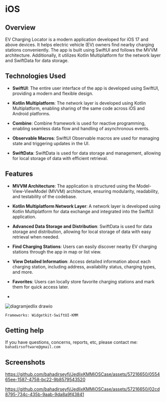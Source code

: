 
#  iOS
 


## Overview

EV Charging Locator is a modern application developed for iOS 17 and above devices. It helps electric vehicle (EV) owners find nearby charging stations conveniently. The app is built using SwiftUI and follows the MVVM architecture. Additionally, it utilizes Kotlin Multiplatform for the network layer and SwiftData for data storage.


## Technologies Used

- **SwiftUI**: The entire user interface of the app is developed using SwiftUI, providing a modern and flexible design.

- **Kotlin Multiplatform**: The network layer is developed using Kotlin Multiplatform, enabling sharing of the same code across iOS and Android platforms.

- **Combine**: Combine framework is used for reactive programming, enabling seamless data flow and handling of asynchronous events.

- **Observable Macros**: SwiftUI Observable macros are used for managing state and triggering updates in the UI.

- **SwiftData**: SwiftData is used for data storage and management, allowing for local storage of data with efficient retrieval.
## Features

- __MVVM Architecture__: The application is structured using the Model-View-ViewModel (MVVM) architecture, ensuring modularity, readability, and testability of the codebase.

- __Kotlin Multiplatform Network Layer__: A network layer is developed using Kotlin Multiplatform for data exchange and integrated into the SwiftUI application.

- __Advanced Data Storage and Distribution__: SwiftData is used for data storage and distribution, allowing for local storage of data with easy retrieval when needed.

- __Find Charging Stations__: Users can easily discover nearby EV charging stations through the app in map or list view.

- __View Detailed Information__: Access detailed information about each charging station, including address, availability status, charging types, and more.

- __Favorites__: Users can locally store favorite charging stations and mark them for quick access later.
- 
![diagramjedlix drawio](https://github.com/bahadirseyfi/JedlixKMMiOSCase/assets/57216650/5052b489-f639-4b61-b55a-c5551c1d8b16)

```Frameworks: Widgetkit-SwiftUI-KMM```


## Getting help

If you have questions, concerns, reports, etc, please contact me: `bahadirsoftware@gmail.com`

## Screenshots

https://github.com/bahadirseyfi/JedlixKMMiOSCase/assets/57216650/055465ee-1587-4758-bc22-9b8579543520

https://github.com/bahadirseyfi/JedlixKMMiOSCase/assets/57216650/02cd8795-734c-435b-9aab-9da8a9f43841


 

